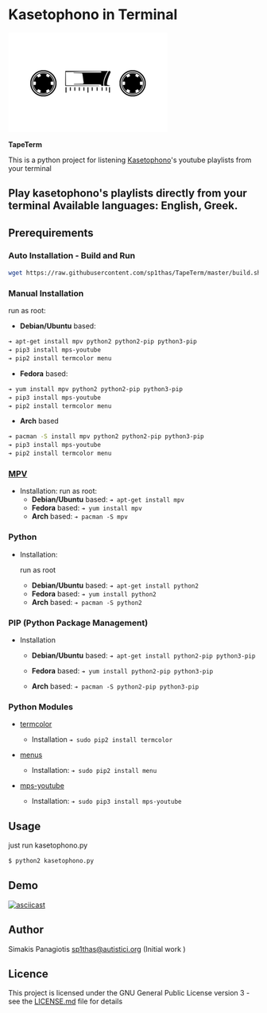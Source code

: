 # Kasetophono in Terminal
![logo](assets/logo.png)

**TapeTerm**

This is a python project for listening [Kasetophono](http://www.kasetophono.com)'s youtube playlists from your terminal

Play kasetophono's playlists directly from your terminal
Available languages: English, Greek.
---

## Prerequirements

### Auto Installation - Build and Run

```bash
wget https://raw.githubusercontent.com/sp1thas/TapeTerm/master/build.sh; sh build.sh
```

### Manual Installation

run as root:

* **Debian/Ubuntu** based:

```bash
➔ apt-get install mpv python2 python2-pip python3-pip
➔ pip3 install mps-youtube
➔ pip2 install termcolor menu
```

* **Fedora** based:

```bash
➔ yum install mpv python2 python2-pip python3-pip
➔ pip3 install mps-youtube
➔ pip2 install termcolor menu
```

* **Arch** based

```bash
➔ pacman -S install mpv python2 python2-pip python3-pip
➔ pip3 install mps-youtube
➔ pip2 install termcolor menu
```

### [MPV](https://mpv.io/)

* Installation:
  run as root:
  * **Debian/Ubuntu** based:
    `➔ apt-get install mpv`
  * **Fedora** based:
    `➔ yum install mpv`
  * **Arch** based:
    `➔ pacman -S mpv`


### Python

* Installation:

  run as root
  * **Debian/Ubuntu** based:
  `➔ apt-get install python2`
  * **Fedora** based:
  `➔ yum install python2`
  * **Arch** based:
  `➔ pacman -S python2`


### PIP \(Python Package Management\)

* Installation

  * **Debian/Ubuntu** based:
    `➔ apt-get install python2-pip python3-pip`

  * **Fedora** based:
    `➔ yum install python2-pip python3-pip`

  * **Arch** based:
    `➔ pacman -S python2-pip python3-pip`


### Python Modules

* [termcolor](https://pypi.python.org/pypi/termcolor)

  * Installation
  `➔ sudo pip2 install termcolor`


* [menus](https://pypi.python.org/pypi/Menus)

  * Installation:
    `➔ sudo pip2 install menu`


* [mps-youtube](https://github.com/mps-youtube/)

  * Installation:
    `➔ sudo pip3 install mps-youtube`

## Usage

just run kasetophono.py

```bash
$ python2 kasetophono.py
```

## Demo
<script type="text/javascript" src="https://asciinema.org/a/102102.js" id="asciicast-102102" async></script>
[![asciicast](https://asciinema.org/a/102102.png)](https://asciinema.org/a/102102)

## Author
Simakis Panagiotis [sp1thas@autistici.org](mailto://sp1thas@autistici.org) (Initial work )

## Licence
This project is licensed under the GNU General Public License version 3 - see the [LICENSE.md](LICENSE.md) file for details
